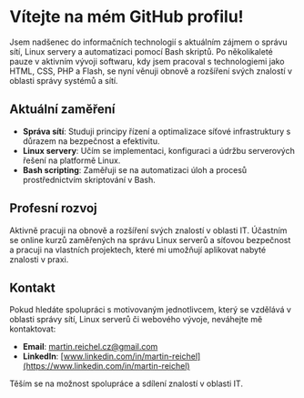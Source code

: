 # Vítejte na mém GitHub profilu!

Jsem nadšenec do informačních technologií s aktuálním zájmem o správu sítí, Linux servery a automatizaci pomocí Bash skriptů. Po několikaleté pauze v aktivním vývoji softwaru, kdy jsem pracoval s technologiemi jako HTML, CSS, PHP a Flash, se nyní věnuji obnově a rozšíření svých znalostí v oblasti správy systémů a sítí.

## Aktuální zaměření

- **Správa sítí**: Studuji principy řízení a optimalizace síťové infrastruktury s důrazem na bezpečnost a efektivitu.
- **Linux servery**: Učím se implementaci, konfiguraci a údržbu serverových řešení na platformě Linux.
- **Bash scripting**: Zaměřuji se na automatizaci úloh a procesů prostřednictvím skriptování v Bash.

## Profesní rozvoj

Aktivně pracuji na obnově a rozšíření svých znalostí v oblasti IT. Účastním se online kurzů zaměřených na správu Linux serverů a síťovou bezpečnost a pracuji na vlastních projektech, které mi umožňují aplikovat nabyté znalosti v praxi.

## Kontakt

Pokud hledáte spolupráci s motivovaným jednotlivcem, který se vzdělává v oblasti správy sítí, Linux serverů či webového vývoje, neváhejte mě kontaktovat:

- **Email**: [martin.reichel.cz@gmail.com](mailto:martin.reichel.cz@gmail.com)
- **LinkedIn**: [www.linkedin.com/in/martin-reichel](https://www.linkedin.com/in/martin-reichel)

Těším se na možnost spolupráce a sdílení znalostí v oblasti IT.
